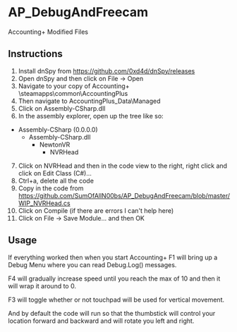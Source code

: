 # AP_DebugAndFreecam
Accounting+ Modified Files

## Instructions

1. Install dnSpy from https://github.com/0xd4d/dnSpy/releases
2. Open dnSpy and then click on File -> Open
3. Navigate to your copy of Accounting+ <Steam Install>\steamapps\common\AccountingPlus
4. Then navigate to AccountingPlus_Data\Managed
5. Click on Assembly-CSharp.dll
6. In the assembly explorer, open up the tree like so:
 - Assembly-CSharp (0.0.0.0)
   - Assembly-CSharp.dll
     - NewtonVR
       - NVRHead
7. Click on NVRHead and then in the code view to the right, right click and click on Edit Class (C#)...
8. Ctrl+a, delete all the code
9. Copy in the code from https://github.com/SumOfAllN00bs/AP_DebugAndFreecam/blob/master/WIP_NVRHead.cs
10. Click on Compile (if there are errors I can't help here)
11. Click on File -> Save Module... and then OK

## Usage

If everything worked then when you start Accounting+ F1 will bring up a Debug Menu where you can read Debug.Log() messages.

F4 will gradually increase speed until you reach the max of 10 and then it will wrap it around to 0.

F3 will toggle whether or not touchpad will be used for vertical movement.

And by default the code will run so that the thumbstick will control your location forward and backward and will rotate you left and right.
